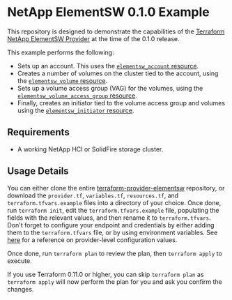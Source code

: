 # NetApp ElementSW 0.1.0 Example

This repository is designed to demonstrate the capabilities of the [Terraform
NetApp ElementSW Provider][ref-tf-elementsw] at the time of the 0.1.0 release.

[ref-tf-elementsw]: https://www.terraform.io/docs/providers/netapp/elementsw/index.html

This example performs the following:

* Sets up an account. This uses the
  [`elementsw_account` resource][ref-tf-elementsw-account].
* Creates a number of volumes on the cluster tied to the account,
  using the [`elementsw_volume` resource][ref-tf-elementsw-volume].
* Sets up a volume access group (VAG) for the volumes, using the
  [`elementsw_volume_access_group` resource][ref-tf-elementsw-volume-access-group].
* Finally, creates an initiator tied to the volume access group and volumes using
  the [`elementsw_initiator` resource][ref-tf-elementsw-initiator].

[ref-tf-elementsw-account]: https://www.terraform.io/docs/providers/netapp/elementsw/r/account.html
[ref-tf-elementsw-initiator]: https://www.terraform.io/docs/providers/netapp/elementsw/r/initiator.html
[ref-tf-elementsw-volume]: https://www.terraform.io/docs/providers/netapp/elementsw/r/volume.html
[ref-tf-elementsw-volume-access-group]: https://www.terraform.io/docs/providers/netapp/elementsw/r/volume_access_group.html

## Requirements

* A working NetApp HCI or SolidFire storage cluster.

## Usage Details

You can either clone the entire
[terraform-provider-elementsw][ref-tf-elementsw-github] repository, or download the
`provider.tf`, `variables.tf`, `resources.tf`, and
`terraform.tfvars.example` files into a directory of your choice. Once done,
run `terraform init`, edit the `terraform.tfvars.example` file, populating the fields with the
relevant values, and then rename it to `terraform.tfvars`. Don't forget to
configure your endpoint and credentials by either adding them to the
`terraform.tfvars` file, or by using environment variables. See
[here][ref-tf-elementsw-provider-settings] for a reference on provider-level
configuration values.

[ref-tf-elementsw-github]: https://github.com/terraform-providers/terraform-provider-netapp-elementsw
[ref-tf-elementsw-provider-settings]: https://www.terraform.io/docs/providers/netapp/elementsw/index.html#argument-reference

Once done, run `terraform plan` to review the plan, then `terraform apply` to execute.

If you use Terraform 0.11.0 or higher, you can skip `terraform plan` as `terraform apply`
will now perform the plan for you and ask you confirm the changes.
